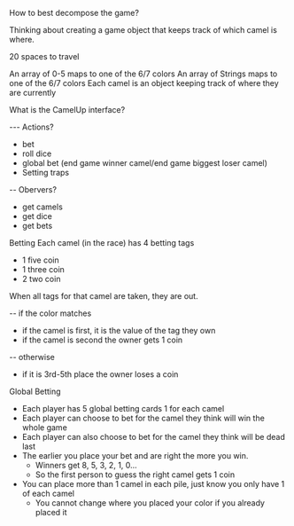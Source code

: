 

How to best decompose the game?

Thinking about creating a game object that keeps track of which camel is where.

20 spaces to travel

An array of 0-5 maps to one of the 6/7 colors
An array of Strings maps to one of the 6/7 colors
Each camel is an object keeping track of where they are currently


What is the CamelUp interface?

--- Actions?
- bet
- roll dice
- global bet (end game winner camel/end game biggest loser camel)
- Setting traps 

-- Obervers?
- get camels
- get dice
- get bets

Betting
Each camel (in the race) has 4 betting tags
- 1 five coin
- 1 three coin
- 2 two coin

When all tags for that camel are taken, they are out.

-- if the color matches
- if the camel is first, it is the value of the tag they own
- if the camel is second the owner gets 1 coin

-- otherwise
- if it is 3rd-5th place the owner loses a coin


Global Betting
- Each player has 5 global betting cards 1 for each camel
- Each player can choose to bet for the camel they think will win the whole game
- Each player can also choose to bet for the camel they think will be dead last
- The earlier you place your bet and are right the more you win.
    - Winners get 8, 5, 3, 2, 1, 0... 
    - So the first person to guess the right camel gets 1 coin
- You can place more than 1 camel in each pile, just know you only have 1 of each camel
    - You cannot change where you placed your color if you already placed it